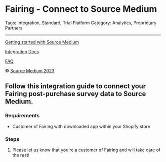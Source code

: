 # Fairing - Connect to Source Medium

Tags: Integration, Standard, Trial
Platform Category: Analytics, Proprietary Partners

---

[Getting started with Source Medium](https://www.notion.so/Getting-started-with-Source-Medium-c5767189520342c0a404f2d0045dd44d?pvs=21)

[Integration Docs](https://www.notion.so/Integration-Docs-2c27a8bf6ec74d7d8c63d6d66fa82a7d?pvs=21)

[FAQ](https://www.notion.so/FAQ-2ce974d908834aa7a3e73800657dbf03?pvs=21)

**©** [Source Medium 2023](https://www.sourcemedium.com/)

## Follow this integration guide to connect your Fairing post-purchase survey data to Source Medium.

### Requirements

- Customer of Fairing with downloaded app within your Shopify store

### Steps

1. Please let us know that you’re a customer of Fairing and will take care of the rest!